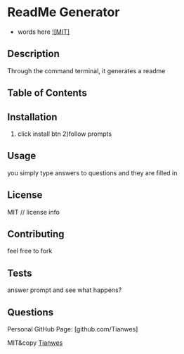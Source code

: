 
# ReadMe Generator
- words here
[![MIT]](https://img.shields.io/github/license/license/name?style=plastic)
<!-- followed by link down to license section -->

## Description
Through the command terminal, it generates a readme 

## Table of Contents
<!-- will need to put each section name and make a link HOW TO DO IN-PAGE LINKS? -->

## Installation
1) click install btn 2)follow prompts

## Usage
you simply type answers to questions and they are filled in

## License
MIT
// license info

## Contributing
feel free to fork

## Tests
answer prompt and see what happens?

## Questions
Personal GitHub Page: [github.com/Tianwes]

MIT&copy [Tianwes](github.com/Tianwes)

